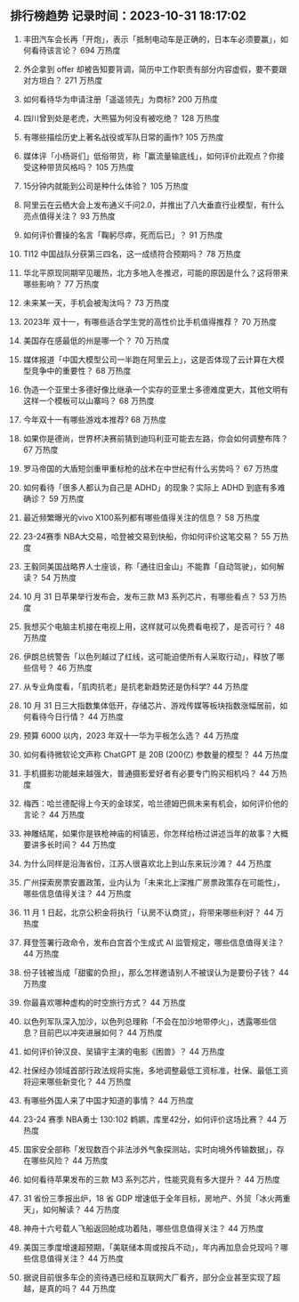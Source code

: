 
## 排行榜趋势 记录时间：2023-10-31 18:17:02
  
  1. 丰田汽车会长再「开炮」，表示「抵制电动车是正确的，日本车必须要赢」，如何看待该言论？ 694 万热度
    
  2. 外企拿到 offer 却被告知要背调，简历中工作职责有部分内容虚假，要不要跟对方坦白？ 271 万热度
    
  3. 如何看待华为申请注册「遥遥领先」为商标? 200 万热度
    
  4. 四川曾到处是老虎，大熊猫为何没有被吃绝？ 128 万热度
    
  5. 有哪些描绘历史上著名战役或军队日常的画作? 105 万热度
    
  6. 媒体评「小杨哥们」低俗带货，称「赢流量输底线」，如何评价此观点？你接受这种带货风格吗？ 105 万热度
    
  7. 15分钟内就能到公司是种什么体验？ 105 万热度
    
  8. 阿里云在云栖大会上发布通义千问2.0，并推出了八大垂直行业模型，有什么亮点值得关注？ 93 万热度
    
  9. 如何评价曹操的名言「鞠躬尽瘁，死而后已」？ 91 万热度
    
  10. TI12 中国战队分获第三四名，这一成绩符合预期吗？ 78 万热度
    
  11. 华北平原现同期罕见暖热，北方多地入冬推迟，可能的原因是什么？这将带来哪些影响？ 77 万热度
    
  12. 未来某一天，手机会被淘汰吗？ 73 万热度
    
  13. 2023年 双十一，有哪些适合学生党的高性价比手机值得推荐？ 70 万热度
    
  14. 美国存在感最低的州是哪一个？ 70 万热度
    
  15. 媒体报道「中国大模型公司一半跑在阿里云上」，这是否体现了云计算在大模型竞争中的重要性？ 68 万热度
    
  16. 伪造一个亚里士多德好像比继承一个实存的亚里士多德难度更大，其他文明有这样一个模板可以山寨吗？ 68 万热度
    
  17. 今年双十一有哪些游戏本推荐? 68 万热度
    
  18. 如果你是德尚，世界杯决赛前猜到迪玛利亚可能去左路，你会如何调整布阵？ 67 万热度
    
  19. 罗马帝国的大盾短剑重甲重标枪的战术在中世纪有什么劣势吗？ 67 万热度
    
  20. 如何看待「很多人都认为自己是 ADHD」的现象？实际上 ADHD 到底有多难确诊？ 59 万热度
    
  21. 最近频繁曝光的vivo X100系列都有哪些值得关注的信息？ 58 万热度
    
  22. 23-24赛季 NBA大交易，哈登被交易到快船，你如何评价这笔交易？ 55 万热度
    
  23. 王毅同美国战略界人士座谈，称「通往旧金山」不能靠「自动驾驶」，如何解读？ 54 万热度
    
  24. 10 月 31 日苹果举行发布会，发布三款 M3 系列芯片，有哪些看点？ 53 万热度
    
  25. 我想买个电脑主机接在电视上用，这样就可以免费看电视了，是否可行？ 48 万热度
    
  26. 伊朗总统警告「以色列越过了红线，这可能迫使所有人采取行动」，释放了哪些信号？ 46 万热度
    
  27. 从专业角度看，「肌肉抗老」是抗老新趋势还是伪科学? 44 万热度
    
  28. 10 月 31 日三大指数集体低开，存储芯片、游戏传媒等板块指数涨幅居前，如何看待今日行情？ 44 万热度
    
  29. 预算 6000 以内，2023 年双十一华为平板怎么选？ 44 万热度
    
  30. 如何看待微软论文声称 ChatGPT 是 20B (200亿) 参数量的模型？ 44 万热度
    
  31. 手机摄影功能越来越强大，普通摄影爱好者有必要专门购买相机吗？ 44 万热度
    
  32. 梅西：哈兰德配得上今天的金球奖，哈兰德姆巴佩未来有机会，如何评价他的言论？ 44 万热度
    
  33. 神雕结尾，如果你是铁枪神庙的柯镇恶，你怎样给杨过讲述当年的故事？大概要讲多长时间？ 44 万热度
    
  34. 为什么同样是沿海省份，江苏人很喜欢北上到山东来玩沙滩？ 44 万热度
    
  35. 广州探索房票安置政策，业内认为「未来北上深推广房票政策存在可能性」，哪些信息值得关注？ 44 万热度
    
  36. 11 月 1 日起，北京公积金将执行「认房不认商贷」，将带来哪些利好？ 44 万热度
    
  37. 拜登签署行政命令，发布白宫首个生成式 AI 监管规定，哪些信息值得关注？ 44 万热度
    
  38. 份子钱被当成「甜蜜的负担」，那么怎样邀请别人不被误认为是要份子钱？ 44 万热度
    
  39. 你最喜欢哪种虚构的时空旅行方式？ 44 万热度
    
  40. 以色列军队深入加沙，以色列总理称「不会在加沙地带停火」，透露哪些信息？目前巴以冲突进展如何？ 44 万热度
    
  41. 如何评价钟汉良、吴镇宇主演的电影《困兽》？ 44 万热度
    
  42. 社保经办领域首部行政法规将实施，多地调整最低工资标准，社保、最低工资将迎来哪些新变化？ 44 万热度
    
  43. 有哪些外国人来了中国才知道的事情？ 44 万热度
    
  44. 23-24 赛季 NBA勇士 130:102 鹈鹕，库里42分，如何评价这场比赛？ 44 万热度
    
  45. 国家安全部称「发现数百个非法涉外气象探测站，实时向境外传输数据」，存在哪些风险？ 44 万热度
    
  46. 如何看待苹果发布的三款 M3 系列芯片，性能究竟有多大提升？ 44 万热度
    
  47. 31 省份三季报出炉，18 省 GDP 增速低于全年目标，房地产、外贸「冰火两重天」，如何解读？ 44 万热度
    
  48. 神舟十六号载人飞船返回舱成功着陆，哪些信息值得关注？ 44 万热度
    
  49. 美国三季度增速超预期，「美联储本周或按兵不动」，年内再加息会兑现吗？哪些信息值得关注？ 44 万热度
    
  50. 据说目前很多车企的资待遇已经和互联网大厂看齐，部分企业甚至实现了超越，是真的吗？ 44 万热度
    
